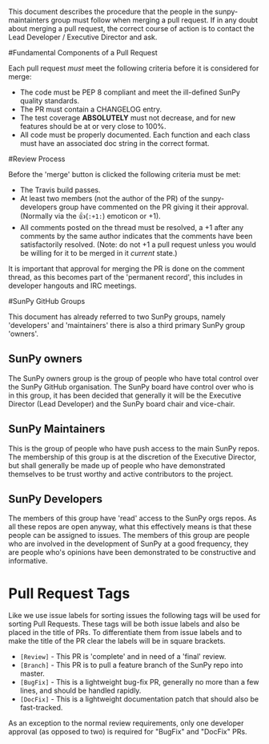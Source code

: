 This document describes the procedure that the people in the sunpy-maintainters group must follow when merging a pull request. If in any doubt about merging a pull request, the correct course of action is to contact the Lead Developer / Executive Director and ask.

#Fundamental Components of a Pull Request

Each pull request *must* meet the following criteria before it is considered for merge:

* The code must be PEP 8 compliant and meet the ill-defined SunPy quality standards.
* The PR must contain a CHANGELOG entry.
* The test coverage **ABSOLUTELY** must not decrease, and for new features should be at or very close to 100%.
* All code must be properly documented. Each function and each class must have an associated doc string in the correct format.

#Review Process

Before the 'merge' button is clicked the following criteria must be met:

* The Travis build passes.
* At least two members (not the author of the PR) of the sunpy-developers group have commented on the PR giving it their approval. (Normally via the :+1:(`:+1:`) emoticon or +1).
* All comments posted on the thread must be resolved, a +1 after any comments by the same author indicates that the comments have been satisfactorily resolved. (Note: do not +1 a pull request unless you would be willing for it to be merged in it *current* state.)

It is important that approval for merging the PR is done on the comment thread, as this becomes part of the 'permanent record', this includes in developer hangouts and IRC meetings.

#SunPy GitHub Groups

This document has already referred to two SunPy groups, namely 'developers' and 'maintainers' there is also a third primary SunPy group 'owners'.

## SunPy owners
The SunPy owners group is the group of people who have total control over the SunPy GitHub organisation. The SunPy board have control over who is in this group, it has been decided that generally it will be the Executive Director (Lead Developer) and the SunPy board chair and vice-chair.

## SunPy Maintainers
This is the group of people who have push access to the main SunPy repos. The membership of this group is at the discretion of the Executive Director, but shall generally be made up of people who have demonstrated themselves to be trust worthy and active contributors to the project.

## SunPy Developers
The members of this group have 'read' access to the SunPy orgs repos. As all these repos are open anyway, what this effectively means is that these people can be assigned to issues. The members of this group are people who are involved in the development of SunPy at a good frequency, they are people who's opinions have been demonstrated to be constructive and informative.

# Pull Request Tags
Like we use issue labels for sorting issues the following tags will be used for sorting Pull Requests. These tags will be both issue labels and also be placed in the title of PRs. To differentiate them from issue labels and to make the title of the PR clear the labels will be in square brackets.

* `[Review]` - This PR is 'complete' and in need of a 'final' review.
* `[Branch]` - This PR is to pull a feature branch of the SunPy repo into master.
* `[BugFix]` - This is a lightweight bug-fix PR, generally no more than a few lines, and should be handled rapidly.
* `[DocFix]` - This is a lightweight documentation patch that should also be fast-tracked.

As an exception to the normal review requirements, only one developer approval (as opposed to two) is required for "BugFix" and "DocFix" PRs.